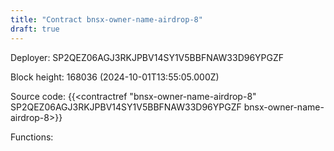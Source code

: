```yaml
---
title: "Contract bnsx-owner-name-airdrop-8"
draft: true
---
```

Deployer: SP2QEZ06AGJ3RKJPBV14SY1V5BBFNAW33D96YPGZF


 



Block height: 168036 (2024-10-01T13:55:05.000Z)

Source code: {{<contractref "bnsx-owner-name-airdrop-8" SP2QEZ06AGJ3RKJPBV14SY1V5BBFNAW33D96YPGZF bnsx-owner-name-airdrop-8>}}

Functions:


